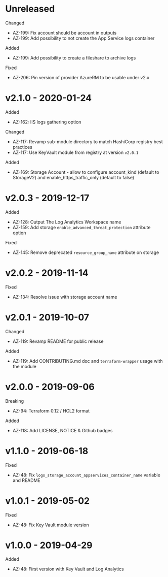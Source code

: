 # Unreleased

Changed
  * AZ-199: Fix account should be account in outputs
  * AZ-199: Add possibility to not create the App Service logs container

Added
  * AZ-199: Add possibility to create a fileshare to archive logs

Fixed
  * AZ-206: Pin version of provider AzureRM to be usable under v2.x

# v2.1.0 - 2020-01-24

Added
  * AZ-162: IIS logs gathering option

Changed
  * AZ-117: Revamp sub-module directory to match HashiCorp registry best practices
  * AZ-117: Use KeyVault module from registry at version `v2.0.1`

Added
  * AZ-169: Storage Account - allow to configure account\_kind (default to StorageV2) and enable\_https\_traffic\_only (default to false)

# v2.0.3 - 2019-12-17

Added
  * AZ-128: Output The Log Analytics Workspace name
  * AZ-159: Add storage `enable_advanced_threat_protection` attribute option

Fixed
  * AZ-145: Remove deprecated `resource_group_name` attribute on storage

# v2.0.2 - 2019-11-14

Fixed
  * AZ-134: Resolve issue with storage account name

# v2.0.1 - 2019-10-07

Changed
  * AZ-119: Revamp README for public release

Added
  * AZ-119: Add CONTRIBUTING.md doc and `terraform-wrapper` usage with the module

# v2.0.0 - 2019-09-06

Breaking
  * AZ-94: Terraform 0.12 / HCL2 format

Added
  * AZ-118: Add LICENSE, NOTICE & Github badges

# v1.1.0 - 2019-06-18

Fixed
  * AZ-48: Fix `logs_storage_account_appservices_container_name` variable and README

# v1.0.1 - 2019-05-02

Fixed
  * AZ-48: Fix Key Vault module version

# v1.0.0 - 2019-04-29

Added
  * AZ-48: First version with Key Vault and Log Analytics
